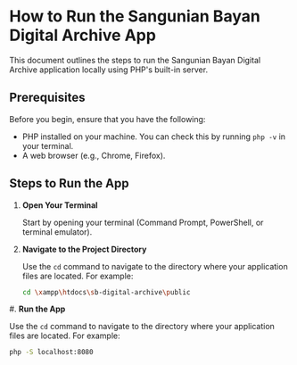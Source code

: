 # How to Run the Sangunian Bayan Digital Archive App

This document outlines the steps to run the Sangunian Bayan Digital Archive application locally using PHP's built-in server.

## Prerequisites

Before you begin, ensure that you have the following:

- PHP installed on your machine. You can check this by running `php -v` in your terminal. 
- A web browser (e.g., Chrome, Firefox).

## Steps to Run the App

1. **Open Your Terminal**

   Start by opening your terminal (Command Prompt, PowerShell, or terminal emulator).

2. **Navigate to the Project Directory**

   Use the `cd` command to navigate to the directory where your application files are located. For example:

   ```bash
   cd \xampp\htdocs\sb-digital-archive\public

#. **Run the App**

   Use the `cd` command to navigate to the directory where your application files are located. For example:

   ```bash
   php -S localhost:8080
   